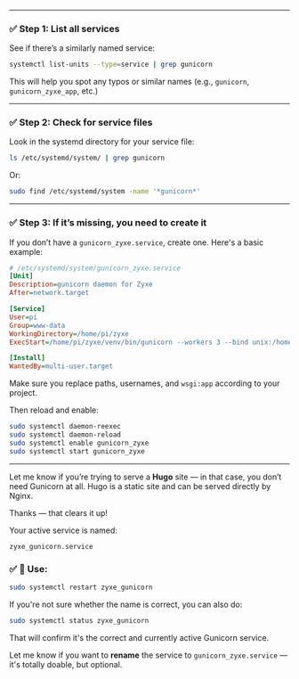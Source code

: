 
---

### ✅ Step 1: **List all services**

See if there’s a similarly named service:

```bash
systemctl list-units --type=service | grep gunicorn
```

This will help you spot any typos or similar names (e.g., `gunicorn`, `gunicorn_zyxe_app`, etc.)

---

### ✅ Step 2: **Check for service files**

Look in the systemd directory for your service file:

```bash
ls /etc/systemd/system/ | grep gunicorn
```

Or:

```bash
sudo find /etc/systemd/system -name '*gunicorn*'
```

---

### ✅ Step 3: **If it’s missing, you need to create it**

If you don’t have a `gunicorn_zyxe.service`, create one. Here's a basic example:

```ini
# /etc/systemd/system/gunicorn_zyxe.service
[Unit]
Description=gunicorn daemon for Zyxe
After=network.target

[Service]
User=pi
Group=www-data
WorkingDirectory=/home/pi/zyxe
ExecStart=/home/pi/zyxe/venv/bin/gunicorn --workers 3 --bind unix:/home/pi/zyxe/zyxe.sock wsgi:app

[Install]
WantedBy=multi-user.target
```

Make sure you replace paths, usernames, and `wsgi:app` according to your project.

Then reload and enable:

```bash
sudo systemctl daemon-reexec
sudo systemctl daemon-reload
sudo systemctl enable gunicorn_zyxe
sudo systemctl start gunicorn_zyxe
```

---

Let me know if you’re trying to serve a **Hugo** site — in that case, you don’t need Gunicorn at all. Hugo is a static site and can be served directly by Nginx.



Thanks — that clears it up!

Your active service is named:

```
zyxe_gunicorn.service
```

### ✅ 🔁 Use:

```bash
sudo systemctl restart zyxe_gunicorn
```

If you're not sure whether the name is correct, you can also do:

```bash
sudo systemctl status zyxe_gunicorn
```

That will confirm it's the correct and currently active Gunicorn service.

Let me know if you want to **rename** the service to `gunicorn_zyxe.service` — it's totally doable, but optional.
